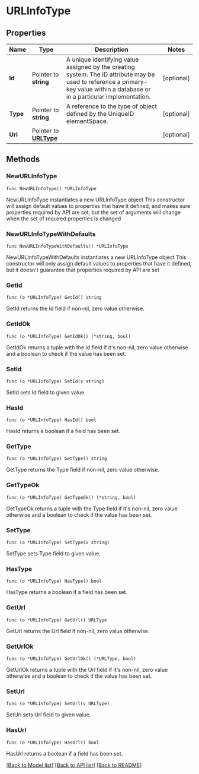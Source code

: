 # URLInfoType

## Properties

Name | Type | Description | Notes
------------ | ------------- | ------------- | -------------
**Id** | Pointer to **string** | A unique identifying value assigned by the creating system. The ID attribute may be used to reference a primary-key value within a database or in a particular implementation. | [optional] 
**Type** | Pointer to **string** | A reference to the type of object defined by the UniqueID elementSpace. | [optional] 
**Url** | Pointer to [**URLType**](URLType.md) |  | [optional] 

## Methods

### NewURLInfoType

`func NewURLInfoType() *URLInfoType`

NewURLInfoType instantiates a new URLInfoType object
This constructor will assign default values to properties that have it defined,
and makes sure properties required by API are set, but the set of arguments
will change when the set of required properties is changed

### NewURLInfoTypeWithDefaults

`func NewURLInfoTypeWithDefaults() *URLInfoType`

NewURLInfoTypeWithDefaults instantiates a new URLInfoType object
This constructor will only assign default values to properties that have it defined,
but it doesn't guarantee that properties required by API are set

### GetId

`func (o *URLInfoType) GetId() string`

GetId returns the Id field if non-nil, zero value otherwise.

### GetIdOk

`func (o *URLInfoType) GetIdOk() (*string, bool)`

GetIdOk returns a tuple with the Id field if it's non-nil, zero value otherwise
and a boolean to check if the value has been set.

### SetId

`func (o *URLInfoType) SetId(v string)`

SetId sets Id field to given value.

### HasId

`func (o *URLInfoType) HasId() bool`

HasId returns a boolean if a field has been set.

### GetType

`func (o *URLInfoType) GetType() string`

GetType returns the Type field if non-nil, zero value otherwise.

### GetTypeOk

`func (o *URLInfoType) GetTypeOk() (*string, bool)`

GetTypeOk returns a tuple with the Type field if it's non-nil, zero value otherwise
and a boolean to check if the value has been set.

### SetType

`func (o *URLInfoType) SetType(v string)`

SetType sets Type field to given value.

### HasType

`func (o *URLInfoType) HasType() bool`

HasType returns a boolean if a field has been set.

### GetUrl

`func (o *URLInfoType) GetUrl() URLType`

GetUrl returns the Url field if non-nil, zero value otherwise.

### GetUrlOk

`func (o *URLInfoType) GetUrlOk() (*URLType, bool)`

GetUrlOk returns a tuple with the Url field if it's non-nil, zero value otherwise
and a boolean to check if the value has been set.

### SetUrl

`func (o *URLInfoType) SetUrl(v URLType)`

SetUrl sets Url field to given value.

### HasUrl

`func (o *URLInfoType) HasUrl() bool`

HasUrl returns a boolean if a field has been set.


[[Back to Model list]](../README.md#documentation-for-models) [[Back to API list]](../README.md#documentation-for-api-endpoints) [[Back to README]](../README.md)


